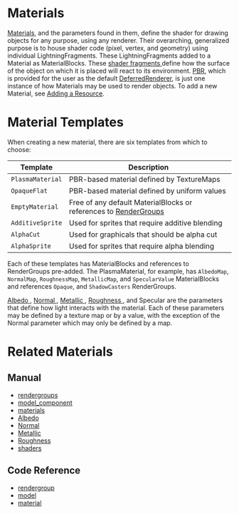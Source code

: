 # Materials
[Materials](https://plasmaengine.github.io/PlasmaDocs/Plasma1/C++/code_reference/class_reference/material.md), and the parameters found in them, define the shader for drawing objects for any purpose, using any renderer. Their overarching, generalized purpose is to house shader code (pixel, vertex, and geometry) using individual LightningFragments. These LightningFragments added to a Material as MaterialBlocks. These [ shader fragments ](https://plasmaengine.github.io/PlasmaDocs/Plasma1/Editor/graphics/materials/shaders.md) define how the surface of the object on which it is placed will react to its environment.  [PBR](https://plasmaengine.github.io/PlasmaDocs/Plasma1/Editor/graphics/physically_based_rendering.md), which is provided for the user as the default [DeferredRenderer](https://plasmaengine.github.io/PlasmaDocs/Plasma1/Editor/graphics/renderer/deferred_renderer.md#deferred-renderer), is just one instance of how Materials may be used to render objects. To add a new Material, see [Adding a Resource](https://plasmaengine.github.io/PlasmaDocs/Plasma1/Editor/editor/editorcommands/resourceadding.md).

# Material Templates

When creating a new material, there are six templates from which to choose:

|Template | Description|
|--|--|
|`PlasmaMaterial`| PBR-based material defined by TextureMaps|
|`OpaqueFlat`| PBR-based material defined by uniform values |
|`EmptyMaterial`| Free of any default MaterialBlocks or references to [RenderGroups](https://plasmaengine.github.io/PlasmaDocs/Plasma1/Editor/graphics/rendergroups.md) |
|`AdditiveSprite`| Used for sprites that require additive blending |
|`AlphaCut`| Used for graphicals that should be alpha cut |
|`AlphaSprite`| Used for sprites that require alpha blending |

Each of these templates has MaterialBlocks and references to RenderGroups pre-added. The PlasmaMaterial, for example, has `AlbedoMap`, `NormalMap`, `RoughnessMap`, `MetallicMap`, and `SpecularValue` MaterialBlocks and references `Opaque`, and `ShadowCasters` RenderGroups.

[ Albedo ](https://plasmaengine.github.io/PlasmaDocs/Plasma1/Editor/graphics/materials/albedo.md), [ Normal ](https://plasmaengine.github.io/PlasmaDocs/Plasma1/Editor/graphics/materials/normal_map.md), [ Metallic ](https://plasmaengine.github.io/PlasmaDocs/Plasma1/Editor/graphics/materials/metallic.md), [ Roughness ](https://plasmaengine.github.io/PlasmaDocs/Plasma1/Editor/graphics/materials/roughness.md), and Specular are the parameters that define how light interacts with the material. Each of these parameters may be defined by a texture map or by a value, with the exception of the Normal parameter which may only be defined by a map.

# Related Materials
## Manual
- [rendergroups](https://plasmaengine.github.io/PlasmaDocs/Plasma1/Editor/graphics/rendergroups.md)
- [model_component](https://plasmaengine.github.io/PlasmaDocs/Plasma1/Editor/graphics/models/model_component.md)
- [materials](https://plasmaengine.github.io/PlasmaDocs/Plasma1/Editor/graphics/materials.md)
- [ Albedo ](https://plasmaengine.github.io/PlasmaDocs/Plasma1/Editor/graphics/materials/albedo.md)
- [ Normal ](https://plasmaengine.github.io/PlasmaDocs/Plasma1/Editor/graphics/materials/normal_map.md)
- [ Metallic ](https://plasmaengine.github.io/PlasmaDocs/Plasma1/Editor/graphics/materials/metallic.md)
- [ Roughness ](https://plasmaengine.github.io/PlasmaDocs/Plasma1/Editor/graphics/materials/roughness.md)
- [shaders](https://plasmaengine.github.io/PlasmaDocs/Plasma1/Editor/graphics/materials/shaders.md)

## Code Reference
- [rendergroup](https://plasmaengine.github.io/PlasmaDocs/Plasma1/C++/code_reference/class_reference/rendergroup.md) 
- [model](https://plasmaengine.github.io/PlasmaDocs/Plasma1/C++/code_reference/class_reference/model.md)
- [material](https://plasmaengine.github.io/PlasmaDocs/Plasma1/C++/code_reference/class_reference/material.md) 

 